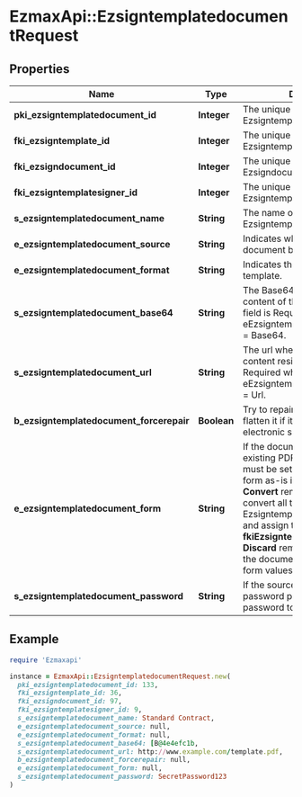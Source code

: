 # EzmaxApi::EzsigntemplatedocumentRequest

## Properties

| Name | Type | Description | Notes |
| ---- | ---- | ----------- | ----- |
| **pki_ezsigntemplatedocument_id** | **Integer** | The unique ID of the Ezsigntemplatedocument | [optional] |
| **fki_ezsigntemplate_id** | **Integer** | The unique ID of the Ezsigntemplate |  |
| **fki_ezsigndocument_id** | **Integer** | The unique ID of the Ezsigndocument | [optional] |
| **fki_ezsigntemplatesigner_id** | **Integer** | The unique ID of the Ezsigntemplatesigner | [optional] |
| **s_ezsigntemplatedocument_name** | **String** | The name of the Ezsigntemplatedocument. |  |
| **e_ezsigntemplatedocument_source** | **String** | Indicates where to look for the document binary content. |  |
| **e_ezsigntemplatedocument_format** | **String** | Indicates the format of the template. | [optional] |
| **s_ezsigntemplatedocument_base64** | **String** | The Base64 encoded binary content of the document.  This field is Required when eEzsigntemplatedocumentSource &#x3D; Base64. | [optional] |
| **s_ezsigntemplatedocument_url** | **String** | The url where the document content resides.  This field is Required when eEzsigntemplatedocumentSource &#x3D; Url. | [optional] |
| **b_ezsigntemplatedocument_forcerepair** | **Boolean** | Try to repair the document or flatten it if it cannot be used for electronic signature. | [optional] |
| **e_ezsigntemplatedocument_form** | **String** | If the document contains an existing PDF form this property must be set.  **Keep** leaves the form as-is in the document.  **Convert** removes the form and convert all the existing fields to Ezsigntemplateformfieldgroups and assign them to the specified **fkiEzsigntemplatesignerID**  **Discard** removes the form from the document  **Flatten** prints the form values in the document. | [optional] |
| **s_ezsigntemplatedocument_password** | **String** | If the source template is password protected, the password to open/modify it. | [optional][default to &#39;&#39;] |

## Example

```ruby
require 'Ezmaxapi'

instance = EzmaxApi::EzsigntemplatedocumentRequest.new(
  pki_ezsigntemplatedocument_id: 133,
  fki_ezsigntemplate_id: 36,
  fki_ezsigndocument_id: 97,
  fki_ezsigntemplatesigner_id: 9,
  s_ezsigntemplatedocument_name: Standard Contract,
  e_ezsigntemplatedocument_source: null,
  e_ezsigntemplatedocument_format: null,
  s_ezsigntemplatedocument_base64: [B@4e4efc1b,
  s_ezsigntemplatedocument_url: http://www.example.com/template.pdf,
  b_ezsigntemplatedocument_forcerepair: null,
  e_ezsigntemplatedocument_form: null,
  s_ezsigntemplatedocument_password: SecretPassword123
)
```

